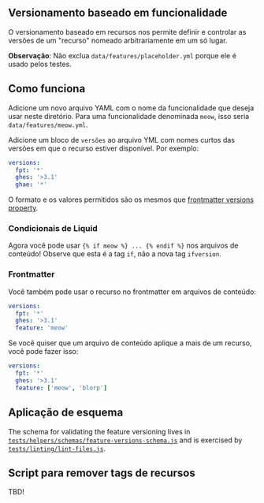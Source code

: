 ## Versionamento baseado em funcionalidade

O versionamento baseado em recursos nos permite definir e controlar as versões de um "recurso" nomeado arbitrariamente em um só lugar.

**Observação**: Não exclua `data/features/placeholder.yml` porque ele é usado pelos testes.

## Como funciona

Adicione um novo arquivo YAML com o nome da funcionalidade que deseja usar neste diretório. Para uma funcionalidade denominada `meow`, isso seria `data/features/meow.yml`.

Adicione um bloco de `versões` ao arquivo YML com nomes curtos das versões em que o recurso estiver disponível. Por exemplo:

```yaml
versions:
  fpt: '*'
  ghes: '>3.1'
  ghae: '*'
```

O formato e os valores permitidos são os mesmos que [frontmatter versions property](/content#versions).

### Condicionais de Liquid

Agora você pode usar `{% if meow %} ... {% endif %}` nos arquivos de conteúdo! Observe que esta é a tag `if`, não a nova tag `ifversion`.

### Frontmatter

Você também pode usar o recurso no frontmatter em arquivos de conteúdo:

```yaml
versions:
  fpt: '*'
  ghes: '>3.1'
  feature: 'meow'
```

Se você quiser que um arquivo de conteúdo aplique a mais de um recurso, você pode fazer isso:

```yaml
versions:
  fpt: '*'
  ghes: '>3.1'
  feature: ['meow', 'blorp']
```

## Aplicação de esquema

The schema for validating the feature versioning lives in [`tests/helpers/schemas/feature-versions-schema.js`](/tests/helpers/schemas/feature-versions-schema.js) and is exercised by [`tests/linting/lint-files.js`](/tests/linting/lint-files.js).

## Script para remover tags de recursos

TBD!
